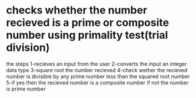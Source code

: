 # checks whether the number recieved is a prime or composite number using primality test(trial division)

the steps
1-recieves an input from the user
2-converts the input an integer data type
3-square root the number recieved
4-check wether the recieved number is divisible by any prime number less than the squared root number
5-if yes then the recieved number is a composite number if not the number is prime number
